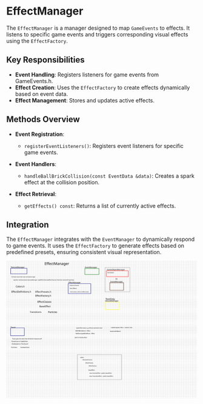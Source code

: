 # EffectManager

The `EffectManager` is a manager designed to map `GameEvents` to effects.
It listens to specific game events and triggers corresponding visual effects using the `EffectFactory`.

## Key Responsibilities

- **Event Handling**: Registers listeners for game events from GameEvents.h.
- **Effect Creation**: Uses the `EffectFactory` to create effects dynamically based on event data.
- **Effect Management**: Stores and updates active effects.

## Methods Overview

- **Event Registration**:
    - `registerEventListeners()`: Registers event listeners for specific game events.

- **Event Handlers**:
    - `handleBallBrickCollision(const EventData &data)`: Creates a spark effect at the collision position.

- **Effect Retrieval**:
    - `getEffects() const`: Returns a list of currently active effects.

## Integration

The `EffectManager` integrates with the `EventManager` to dynamically respond to game events. It uses the
`EffectFactory` to generate effects based on predefined presets, ensuring consistent visual representation.

![EffectManager.svg](EffectManager.svg)
